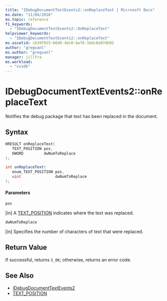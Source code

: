 ```yaml
---
title: "IDebugDocumentTextEvents2::onReplaceText | Microsoft Docs"
ms.date: "11/04/2016"
ms.topic: reference
f1_keywords:
  - "IDebugDocumentTextEvents2::OnReplaceText"
helpviewer_keywords:
  - "IDebugDocumentTextEvents2::onReplaceText"
ms.assetid: cb39f025-66d8-4dc0-bef6-1bdc8e07db92
author: "gregvanl"
ms.author: "gregvanl"
manager: jillfra
ms.workload:
  - "vssdk"
---
```

# IDebugDocumentTextEvents2::onReplaceText
Notifies the debug package that text has been replaced in the document.

## Syntax

```cpp
HRESULT onReplaceText( 
   TEXT_POSITION pos,
   DWORD         dwNumToReplace
);
```

```csharp
int onReplaceText( 
   enum_TEXT_POSITION pos,
   uint               dwNumToReplace
);
```

#### Parameters
 `pos`

 [in] A [TEXT_POSITION](../../../extensibility/debugger/reference/text-position.md) indicates where the text was replaced.

 `dwNumToReplace`

 [in] Specifies the number of characters of text that were replaced.

## Return Value
 If successful, returns `S_OK`; otherwise, returns an error code.

## See Also
- [IDebugDocumentTextEvents2](../../../extensibility/debugger/reference/idebugdocumenttextevents2.md)
- [TEXT_POSITION](../../../extensibility/debugger/reference/text-position.md)